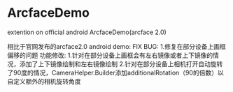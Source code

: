 # ArcfaceDemo
extention on official android ArcfaceDemo(arcface 2.0)

相比于官网发布的arcface2.0 android demo:
FIX BUG:
1.修复在部分设备上画框偏移的问题
功能修改:
1.针对在部分设备上画框会有左右镜像或者上下镜像的情况，添加了上下镜像绘制和左右镜像绘制
2.针对在部分设备上相机打开自动旋转了90度的情况，CameraHelper.Builder添加additionalRotation（90的倍数）以自定义额外的相机旋转角度
